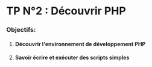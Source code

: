 # TP N°2 : Découvrir PHP

### Objectifs:

 1. #### Découvrir l'environnement de développement PHP
 2. #### Savoir écrire et exécuter des scripts simples 
